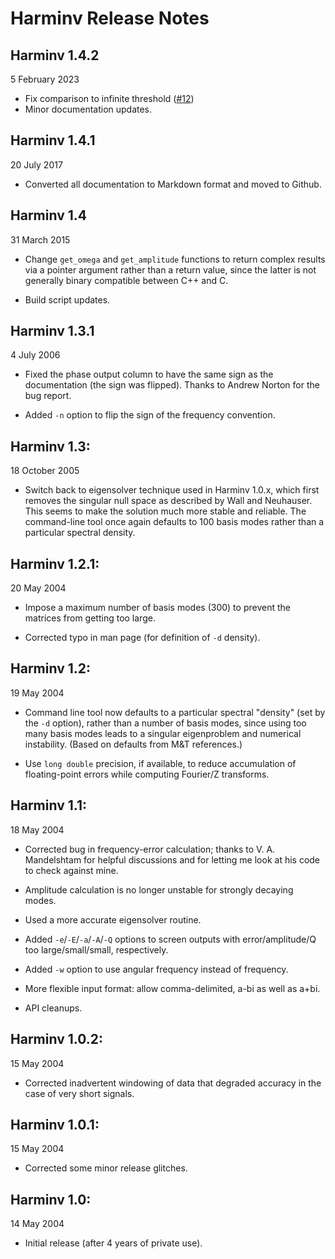 # Harminv Release Notes

## Harminv 1.4.2

5 February 2023

* Fix comparison to infinite threshold ([#12](https://github.com/NanoComp/harminv/pull/12))
* Minor documentation updates.

## Harminv 1.4.1

20 July 2017

* Converted all documentation to Markdown format and moved to Github.

## Harminv 1.4

31 March 2015

* Change `get_omega` and `get_amplitude` functions to return complex results
  via a pointer argument rather than a return value, since the latter
  is not generally binary compatible between C++ and C.

* Build script updates.

## Harminv 1.3.1

4 July 2006

* Fixed the phase output column to have the same sign as the documentation
  (the sign was flipped).  Thanks to Andrew Norton for the bug report.

* Added `-n` option to flip the sign of the frequency convention.

## Harminv 1.3:

18 October 2005

* Switch back to eigensolver technique used in Harminv 1.0.x, which first
  removes the singular null space as described by Wall and Neuhauser.
  This seems to make the solution much more stable and reliable.  The
  command-line tool once again defaults to 100 basis modes rather than
  a particular spectral density.

## Harminv 1.2.1:

20 May 2004

* Impose a maximum number of basis modes (300) to prevent the matrices
  from getting too large.

* Corrected typo in man page (for definition of `-d` density).

## Harminv 1.2:

19 May 2004

* Command line tool now defaults to a particular spectral "density"
  (set by the `-d` option), rather than a number of basis modes,
  since using too many basis modes leads to a singular eigenproblem
  and numerical instability.  (Based on defaults from M&T references.)

* Use `long double` precision, if available, to reduce accumulation
  of floating-point errors while computing Fourier/Z transforms.

## Harminv 1.1:

18 May 2004

* Corrected bug in frequency-error calculation; thanks to V. A.
  Mandelshtam for helpful discussions and for letting me look
  at his code to check against mine.

* Amplitude calculation is no longer unstable for strongly decaying modes.

* Used a more accurate eigensolver routine.

* Added `-e`/`-E`/`-a`/`-A`/`-Q` options to screen outputs with
  error/amplitude/Q too large/small/small, respectively.

* Added `-w` option to use angular frequency instead of frequency.

* More flexible input format: allow comma-delimited, a-bi as well as a+bi.

* API cleanups.

## Harminv 1.0.2:

15 May 2004

* Corrected inadvertent windowing of data that degraded accuracy
  in the case of very short signals.

## Harminv 1.0.1:

15 May 2004

* Corrected some minor release glitches.

## Harminv 1.0:

14 May 2004

* Initial release (after 4 years of private use).
